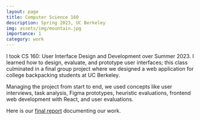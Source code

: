 ```yaml
---
layout: page
title: Computer Science 160
description: Spring 2023, UC Berkeley
img: assets/img/mountain.jpg
importance: 1
category: work
---
```


I took CS 160: User Interface Design and Development over Summer 2023. I learned how to design, evaluate, and prototype user interfaces; this class culminated in a final group project where we designed a web application for college backpacking students at UC Berkeley.

Managing the project from start to end, we used concepts like user interviews, task analysis, Figma prototypes, heuristic evaluations, frontend web development with React, and user evaluations.

Here is our [final report](https://docs.google.com/document/d/1uTCK1n9yGzaBvABFKofuzQuvaw1yHeJRciI2aXEVFjE/edit?usp=sharing) documenting our work.


